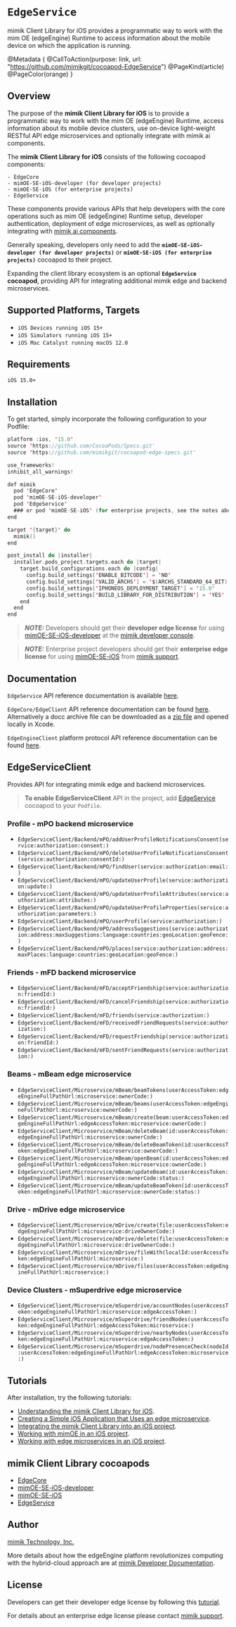 # ``EdgeService``

mimik Client Library for iOS provides a programmatic way to work with the mim OE (edgeEngine) Runtime to access information about the mobile device on which the application is running.

@Metadata {
    @CallToAction(purpose: link, url: "https://github.com/mimikgit/cocoapod-EdgeService")
    @PageKind(article)
    @PageColor(orange)
}


## Overview

The purpose of the **mimik Client Library for iOS** is to provide a programmatic way to work with the mim OE (edgeEngine) Runtime, access information about its mobile device clusters, use on-device light-weight RESTful API edge microservices and optionally integrate with mimik ai components.

The **mimik Client Library for iOS** consists of the following cocoapod components:

    - EdgeCore
    - mimOE-SE-iOS-developer (for developer projects) 
    - mimOE-SE-iOS (for enterprise projects) 
    - EdgeService

These components provide various APIs that help developers with the core operations such as mim OE (edgeEngine) Runtime setup, developer authentication, deployment of edge microservices, as well as optionally integrating with [mimik ai components](https://devdocs.mimik.com/tutorials/02-submenu/02-submenu/01-index).

Generally speaking, developers only need to add the **`mimOE-SE-iOS-developer (for developer projects)`** or **`mimOE-SE-iOS (for enterprise projects)`** cocoapod to their project.

Expanding the client library ecosystem is an optional **`EdgeService` cocoapod**, providing API for integrating additional mimik edge and backend microservices.


## Supported Platforms, Targets
* `iOS Devices running iOS 15+`
* `iOS Simulators running iOS 15+`
* `iOS Mac Catalyst running macOS 12.0`


## Requirements
```
iOS 15.0+
```

## Installation

To get started, simply incorporate the following configuration to your Podfile:


```swift
platform :ios, '15.0'
source 'https://github.com/CocoaPods/Specs.git'
source 'https://github.com/mimikgit/cocoapod-edge-specs.git'

use_frameworks!
inhibit_all_warnings!

def mimik
  pod 'EdgeCore'
  pod 'mimOE-SE-iOS-developer'
  pod 'EdgeService'
  ### or pod 'mimOE-SE-iOS' (for enterprise projects, see the notes above)
end

target '{target}' do
  mimik()
end

post_install do |installer|
  installer.pods_project.targets.each do |target|
    target.build_configurations.each do |config|
      config.build_settings['ENABLE_BITCODE'] = 'NO'
      config.build_settings['VALID_ARCHS'] = '$(ARCHS_STANDARD_64_BIT)'
      config.build_settings['IPHONEOS_DEPLOYMENT_TARGET'] = '15.0'
      config.build_settings['BUILD_LIBRARY_FOR_DISTRIBUTION'] = 'YES'
    end
  end
end
```

> **_NOTE:_** Developers should get their **developer edge license** for using [mimOE-SE-iOS-developer](https://github.com/mimikgit/cocoapod-mimOE-SE-iOS-developer) at the [mimik developer console](https://developer.mimik.com/console).

> **_NOTE:_** Enterprise project developers should get their **enterprise edge license** for using [mimOE-SE-iOS](https://github.com/mimikgit/cocoapod-mimOE-SE-iOS) from [mimik support](https://developer.mimik.com/support/).


## Documentation

`EdgeService` API reference documentation is available [here](https://mimikgit.github.io/cocoapod-EdgeService/documentation/edgeservice/).

`EdgeCore/EdgeClient` API reference documentation can be found  [here](https://mimikgit.github.io/cocoapod-EdgeCore/documentation/edgecore/edgeclient). Alternatively a docc archive file can be downloaded as a [zip file](https://github.com/mimikgit/cocoapod-EdgeCore/tree/main/EdgeCore.doccarchive.zip) and opened locally in Xcode.

`EdgeEngineClient` platform protocol API reference documentation can be found [here](https://mimikgit.github.io/cocoapod-EdgeCore/documentation/edgecore/edgeengineclient).


## EdgeServiceClient

Provides API for integrating mimik edge and backend microservices.

> **To enable EdgeServiceClient** API in the project, add [EdgeService](https://github.com/mimikgit/cocoapod-EdgeService) cocoapod to your `Podfile`.

### Profile - mPO backend microservice

- ``EdgeServiceClient/Backend/mPO/addUserProfileNotificationsConsent(service:authorization:consent:)``
- ``EdgeServiceClient/Backend/mPO/deleteUserProfileNotificationsConsent(service:authorization:consentId:)``
- ``EdgeServiceClient/Backend/mPO/findUser(service:authorization:email:)``
- ``EdgeServiceClient/Backend/mPO/updateUserProfile(service:authorization:update:)``
- ``EdgeServiceClient/Backend/mPO/updateUserProfileAttributes(service:authorization:attributes:)``
- ``EdgeServiceClient/Backend/mPO/updateUserProfileProperties(service:authorization:parameters:)``
- ``EdgeServiceClient/Backend/mPO/userProfile(service:authorization:)``
- ``EdgeServiceClient/Backend/mPO/addressSuggestions(service:authorization:address:maxSuggestions:language:countries:geoLocation:geoFence:)``
- ``EdgeServiceClient/Backend/mPO/places(service:authorization:address:maxPlaces:language:countries:geoLocation:geoFence:)``

### Friends - mFD backend microservice

- ``EdgeServiceClient/Backend/mFD/acceptFriendship(service:authorization:friendId:)``
- ``EdgeServiceClient/Backend/mFD/cancelFriendship(service:authorization:friendId:)``
- ``EdgeServiceClient/Backend/mFD/friends(service:authorization:)``
- ``EdgeServiceClient/Backend/mFD/receivedFriendRequests(service:authorization:)``
- ``EdgeServiceClient/Backend/mFD/requestFriendship(service:authorization:friendId:)``
- ``EdgeServiceClient/Backend/mFD/sentFriendRequests(service:authorization:)``


### Beams - mBeam edge microservice

- ``EdgeServiceClient/Microservice/mBeam/beamTokens(userAccessToken:edgeEngineFullPathUrl:microservice:ownerCode:)``
- ``EdgeServiceClient/Microservice/mBeam/beams(userAccessToken:edgeEngineFullPathUrl:microservice:ownerCode:)``
- ``EdgeServiceClient/Microservice/mBeam/create(beam:userAccessToken:edgeEngineFullPathUrl:edgeAccessToken:microservice:ownerCode:)``
- ``EdgeServiceClient/Microservice/mBeam/deleteBeam(id:userAccessToken:edgeEngineFullPathUrl:microservice:ownerCode:)``
- ``EdgeServiceClient/Microservice/mBeam/deleteBeamToken(id:userAccessToken:edgeEngineFullPathUrl:microservice:ownerCode:)``
- ``EdgeServiceClient/Microservice/mBeam/openBeam(id:userAccessToken:edgeEngineFullPathUrl:edgeAccessToken:microservice:ownerCode:)``
- ``EdgeServiceClient/Microservice/mBeam/updateBeam(id:userAccessToken:edgeEngineFullPathUrl:microservice:ownerCode:status:)``
- ``EdgeServiceClient/Microservice/mBeam/updateBeamToken(id:userAccessToken:edgeEngineFullPathUrl:microservice:ownerCode:status:)``

### Drive - mDrive edge microservice

- ``EdgeServiceClient/Microservice/mDrive/create(file:userAccessToken:edgeEngineFullPathUrl:microservice:driveOwnerCode:)``
- ``EdgeServiceClient/Microservice/mDrive/delete(file:userAccessToken:edgeEngineFullPathUrl:microservice:driveOwnerCode:)``
- ``EdgeServiceClient/Microservice/mDrive/fileWith(localId:userAccessToken:edgeEngineFullPathUrl:microservice:)``
- ``EdgeServiceClient/Microservice/mDrive/files(userAccessToken:edgeEngineFullPathUrl:microservice:)``

### Device Clusters - mSuperdrive edge microservice

- ``EdgeServiceClient/Microservice/mSuperdrive/accountNodes(userAccessToken:edgeEngineFullPathUrl:microservice:edgeAccessToken:)``
- ``EdgeServiceClient/Microservice/mSuperdrive/friendNodes(userAccessToken:edgeEngineFullPathUrl:edgeAccessToken:microservice:)``
- ``EdgeServiceClient/Microservice/mSuperdrive/nearbyNodes(userAccessToken:edgeEngineFullPathUrl:microservice:edgeAccessToken:)``
- ``EdgeServiceClient/Microservice/mSuperdrive/nodePresenceCheck(nodeId:userAccessToken:edgeEngineFullPathUrl:edgeAccessToken:microservice:)``


## Tutorials

After installation, try the following tutorials:

- [Understanding the mimik Client Library for iOS](https://devdocs.mimik.com/key-concepts/10-index).
- [Creating a Simple iOS Application that Uses an edge microservice](https://devdocs.mimik.com/tutorials/01-submenu/02-submenu/01-index).
- [Integrating the mimik Client Library into an iOS project](https://devdocs.mimik.com/tutorials/01-submenu/02-submenu/02-index).
- [Working with mimOE in an iOS project](https://devdocs.mimik.com/tutorials/01-submenu/02-submenu/03-index).
- [Working with edge microservices in an iOS project](https://devdocs.mimik.com/tutorials/01-submenu/02-submenu/04-index).


## mimik Client Library cocoapods

* [EdgeCore](https://github.com/mimikgit/cocoapod-EdgeCore)
* [mimOE-SE-iOS-developer](https://github.com/mimikgit/cocoapod-mimOE-SE-iOS-developer)
* [mimOE-SE-iOS](https://github.com/mimikgit/cocoapod-mimOE-SE-iOS)
* [EdgeService](https://github.com/mimikgit/cocoapod-EdgeService)


## Author

[mimik Technology, Inc.](https://mimik.com)

More details about how the edgeEngine platform revolutionizes computing with the hybrid-cloud approach are at [mimik Developer Documentation](https://devdocs.mimik.com).


## License

Developers can get their developer edge license by following this [tutorial](https://devdocs.mimik.com/tutorials/01-submenu/02-submenu/03-index).

For details about an enterprise edge license please contact [mimik support](https://mimik.com/contact-us/).
